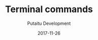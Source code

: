 ---
title: 'Terminal commands'
description: 'An overview of the terminal commands'
sections:
    -
        template: richTextSection
        text: "<h2 id=\"create-user\">Create user</h2>\n<pre><code>node hashbrown.js create-user u=[username] p=[password] admin=[true/false]\n</code></pre><h2 id=\"make-user-admin\">Make user admin</h2>\n<pre><code>node hashbrown.js make-user-admin u=[username]\n</code></pre><h2 id=\"revoke-tokens\">Revoke tokens</h2>\n<pre><code>node hashbrownjs revoke-tokens u=[username]\n</code></pre><h2 id=\"set-user-scopes\">Set user scopes</h2>\n<pre><code>node hashbrown.js set-user-scopes u=[username] p=[project] s=[templates,connections,schemas]\n</code></pre><h2 id=\"set-user-password\">Set user password</h2>\n<pre><code>node hashbrown.js set-user-password u=[username] p=[password]\n</code></pre>"
meta:
    id: 4dcdb28391ba6837c55dc722251f3d64be60f79f
    parentId: bf70856caed6633b734d5b0e7b61a651305571f1
    language: en
date: '2017-11-26'
author: 'Putaitu Development'
permalink: /guides/terminal-commands/
layout: sectionPage
---